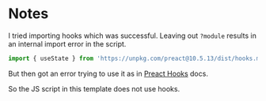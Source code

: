 # Notes

I tried importing hooks which was successful. Leaving out `?module` results in an internal import error in the script.

```javascript
import { useState } from 'https://unpkg.com/preact@10.5.13/dist/hooks.module.js?module'
```

But then got an error trying to use it as in [Preact Hooks](https://preactjs.com/guide/v10/hooks/) docs.

So the JS script in this template does not use hooks.
